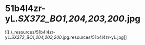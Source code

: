 # 51b4l4zr-yL._SX372_BO1,204,203,200_.jpg

![[./_resources/51b4l4zr-yL._SX372_BO1,204,203,200_.jpg.resources/51b4l4zr-yL.jpg]]
